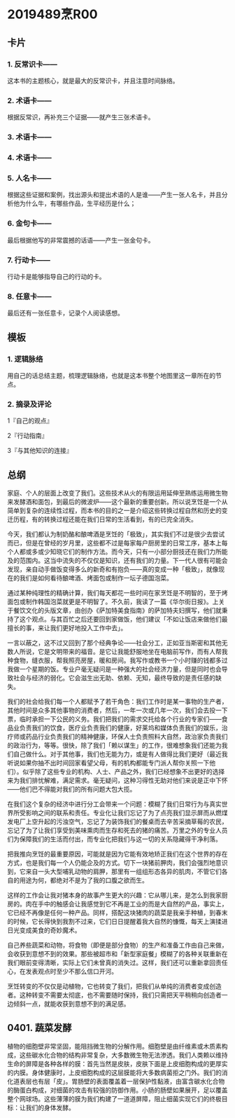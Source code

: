 # 2019489烹R00

## 卡片

### 1. 反常识卡——

这本书的主题核心，就是最大的反常识卡，并且注意时间脉络。

### 2. 术语卡——

根据反常识，再补充三个证据——就产生三张术语卡。

### 3. 术语卡——

### 4. 术语卡——

### 5. 人名卡——

根据这些证据和案例，找出源头和提出术语的人是谁——产生一张人名卡，并且分析他为什么牛，有哪些作品，生平经历是什么；

### 6. 金句卡——

最后根据他写的非常震撼的话语——产生一张金句卡。

### 7. 行动卡——

行动卡是能够指导自己的行动的卡。

### 8. 任意卡——

最后还有一张任意卡，记录个人阅读感想。

## 模板

### 1. 逻辑脉络

用自己的话总结主题，梳理逻辑脉络，也就是这本书整个地图里这一章所在的节点。

### 2. 摘录及评论

1『自己的观点』

2『行动指南』

3『与其他知识的连接』

## 总纲

家庭、个人的层面上改变了我们。这些技术从火的有限运用延伸至熟练运用微生物来发酵酒和面包，到最后的微波炉——这个最新的重要创新。所以说烹饪是一个从简单到复杂的连续性过程，而本书的目的之一是介绍这些转换过程自然和历史的变迁历程，有的转换过程还能在我们日常的生活看到，有的已完全消失。

今天，我们都认为制奶酪和酿啤酒是烹饪的「极致」，其实我们不过是很少去尝试而已，但是在曾经的岁月里，这些都不过是每家每户厨房里的日常工序，基本上每个人都或多或少知晓它们的制作方法。而今天，只有一小部分厨技还在我们力所能及的范围内。这当中流失的不仅仅是知识，还有我们的力量。下一代人很有可能会发现，亲自动手做饭变得多么的新奇和有抱负——真的变成一种「极致」，就像现在的我们是如何看待酿啤酒、烤面包或制作一坛子德国泡菜。

通过某种纯理性的精确计算，我们每天都花一些时间在家烹饪是不明智的，至于烤面包或制作韩国泡菜就更是不明智了。不久前，我读了一篇《华尔街日报》。上关于餐饮文化的头版文章，由创办《萨加特美食指南》的萨加特夫妇撰写，他们就秉持了这个观点。与其百忙之后还要回到家做饭，他们建议「不如让饭店来做他们最擅长的事，来让我们更好地投入工作中去」。

一言以蔽之，这不过又回到了那个经典争论——社会分工，正如亚当斯密和其他无数人所说，它是文明带来的福音。是它让我能舒服地坐在电脑前写作，而有人帮我种食物，缝衣服，帮我照亮房屋，暖和房间。我写作或教书一个小时赚的钱都多过我做一个星期的饭。专业户毫无疑问是一种强大的社会经济力量，但是同时也会导致社会与经济的弱化。它会滋生出无助、依赖、无知，最终导致的是责任感的缺失。

我们的社会给我们每一个人都赋予了若干角色：我们工作时是某一事物的生产者，其他时间是众多其他事物的消费者，然后，一年一次或几年一次，我们会去投一下票，临时承担一下公民的义务。我们把我们的需求交托给各个行业的专家们——食品业负责我们的饮食，医疗业负责我们的健康，好莱坞和媒体负责我们的娱乐，治疗师或药品行业负责我们的精神健康，环保人士负责照料大自然，政治家负责我们的政治行为，等等。很快，除了我们「赖以谋生」的工作，很难想象我们还能为我们自己做什么。对于其他事，我们也无能为力，或是有人做得比我们更好（最近我听说如果你抽不出时间回家看望父母，有的机构都能专门派人帮你关照一下他们）。似乎除了这些专业的机构、人士、产品之外，我们已经想象不出更好的选择来为我们排忧解难，满足需求。毫无疑问，这种习得性无助对他们来说是正中下怀——他们巴不得能对我们的所有问题大包大揽。


在我们这个复杂的经济中进行分工会带来一个问题：模糊了我们日常行为与真实世界所受影响之间的联系和责任。专业化让我们忘记了为了点亮我们显示屏而从燃煤发电厂上空升起的污浊空气，忘记了为装饰我们的餐桌而去辛苦采摘草莓的农民，忘记了为了让我们享受到美味熏肉而生存和死去的猪的痛苦。万里之外的专业人员们为保障我们的生活而付出，而专业化把我们与这一切的关系隐藏得干净利落。

把我推向烹饪的最重要原因，可能就是因为它能有效地矫正我们在这个世界的存在方式，也是我们每一个人仍能企及的方式。切下一块猪前胛肉，我们会强烈地意识到，它来自一头大型哺乳动物的肩胛，那里有一组组形态各异的肌肉，不管它们各自的用途为何，都绝对不是为了我的口腹之欲而生。

这样的工作会让我对猪本身的故事产生更大的兴趣：它从哪儿来，是怎么到我家厨房的。肉在手中的触感会让我感觉到它不再是工业的而是大自然的产品，事实上，它已经不再像是任何一种产品。同样，搭配这块猪肉的蔬菜是我亲手种植，到春末的时候，它长得快到我割不过来，它们日日提醒着我大自然的慷慨，每天上演揉进日光变成美食的奇妙魔术。

自己养些蔬菜和动物，将食物（即便是部分食物）的生产和准备工作由自己来做，会收获到意想不到的效果。那些被超市和「新型家庭餐」模糊了的各种关联重新在我们眼前变得清晰，实际上它们未曾真的消失过。这样，我们还可以重新拿回责任心，在发表观点时至少不那么信口开河。

烹饪转变的不仅仅是动植物，它也转变了我们，把我们从单纯的消费者变成创造者。这种转变不需要太彻底，也不需要随时保持，我们只需把天平稍稍向创造者一边倾斜一点，就能收获到意想不到的满足感。

## 0401. 蔬菜发酵

植物的细胞壁非常坚固，能阻挡微生物的分解作用。细胞壁是由纤维素或木质素构成，这些碳水化合物的结构非常复杂，大多数微生物无法渗透。我们人类赖以维持生命的屏障是各种各样的膜：首先当然是皮肤，皮肤下面是上皮细胞构成的更厚实的内膜。身体健康时，上皮细胞构成的这层膜能将大多数病菌拒之门外。我们的消化道表层也有层「皮」。胃肠壁的表面覆盖着一层保护性黏液，由富含碳水化合物的酶蛋白构成，对细菌的攻击有较强的防御作用。小肠的肠壁如果展开，足以覆盖整个网球场。这些薄薄的膜为我们构建了一道道屏障，阻止细菌实现它们的终极目标：让我们的身体发酵。











